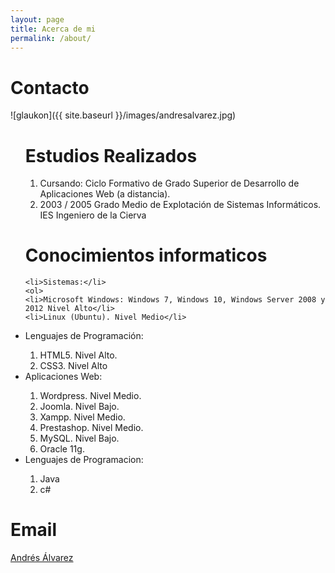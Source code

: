 ```yaml
---
layout: page
title: Acerca de mi
permalink: /about/
---
```

<h1>Contacto</h1>

![glaukon]({{ site.baseurl }}/images/andresalvarez.jpg)

<ul>

<h1>Estudios Realizados</h1>
<ol>
    <li>Cursando: Ciclo Formativo de Grado Superior de Desarrollo de Aplicaciones Web (a distancia).</li>
    <li>2003 / 2005 Grado Medio de Explotación de Sistemas Informáticos. IES Ingeniero de la Cierva</li>
</ol>
<h1>Conocimientos informaticos</h1>

    <li>Sistemas:</li>
    <ol>
    <li>Microsoft Windows: Windows 7, Windows 10, Windows Server 2008 y 2012 Nivel Alto</li>
    <li>Linux (Ubuntu). Nivel Medio</li>
</ol>

<li>Lenguajes de Programación:</li>
<ol>
    <li>HTML5. Nivel Alto.</li>
    <li>CSS3. Nivel Alto</li>
</ol>

<li>Aplicaciones Web:</li>
<ol>
   <li> Wordpress. Nivel Medio.</li>
    <li>Joomla. Nivel Bajo.</li>
    <li>Xampp. Nivel Medio.</li>
    <li>Prestashop. Nivel Medio.</li>
    <li>MySQL. Nivel Bajo.</li>
    <li>Oracle 11g.</li>
    </ol>

<li>Lenguajes de Programacion:</li>
<ol>
    <li>Java</li>
    <li>c#</li>
    </ol>
</ul>

<h1>Email </h1>

[Andrés Álvarez](mailto:andresalvarezgonzalez@gmail.com)




